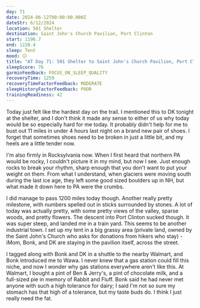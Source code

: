 ```yaml
---
day: 71
date: 2024-06-12T00:00:00.000Z
dateStr: 6/12/2024
location: 501 Shelter
destination: Saint John's Church Pavilion, Port Clinton
start: 1196.7
end: 1220.4
sleep: Tent
mood: 😐
title: "AT Day 71: 501 Shelter to Saint John's Church Pavilion, Port Clinton"
sleepScore: 76
garminFeedback: FOCUS_ON_SLEEP_QUALITY
recoveryTime: 1259
recoveryTimeFactorFeedback: MODERATE
sleepHistoryFactorFeedback: POOR
trainingReadiness: 42
---
```

Today just felt like the hardest day on the trail. I mentioned this to DK tonight at the shelter, and I don't think it made any sense to either of us why today would be so especially hard for me today. It probably didn't help for me to bust out 11 miles in under 4 hours last night on a brand new pair of shoes. I forget that sometimes shoes need to be broken in just a little bit, and my heels are a little tender now.

I'm also firmly in Rocksylvania now. When I first heard that northern PA would be rocky, I couldn't picture it in my mind, but now I see. Just enough rocks to break your rhythm, sharp enough that you don't want to put your weight on them. From what I understand, when glaciers were moving south during the last ice age, they left some good sized boulders up in NH, but what made it down here to PA were the crumbs.

I did manage to pass 1200 miles today though. Another really pretty milestone, with numbers spelled out in sticks surrounded by stones. A lot of today was actually pretty, with some pretty views of the valley, sparse woods, and pretty flowers. The descent into Port Clinton sucked though. It was super steep, and landed me in a train yard. This seems to be another industrial town. I set up my tent in a big grassy area (private land, owned by the Saint John's Church who asks for donations from hikers who stay) - iMom, Bonk, and DK are staying in the pavilion itself, across the street.

I tagged along with Bonk and DK in a shuttle to the nearby Walmart, and Bonk introduced me to Wawa. I never knew that a gas station could fill this niche, and now I wonder why gas stations everywhere aren't like this. At Walmart, I bought a pint of Ben & Jerry's, a pint of chocolate milk, and a full-sized pie in memory of Rabbit and Fluff. Bonk said he had never met anyone with such a high tolerance for dairy; I said I'm not so sure my stomach has that high of a tolerance, but my taste buds do. I think I just really need the fat.
